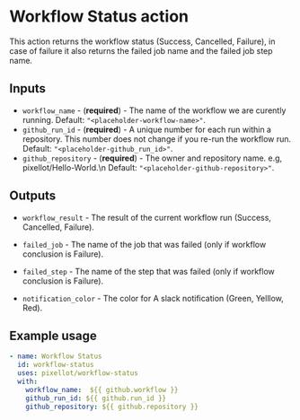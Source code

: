 # Workflow Status action 

This action returns the workflow status (Success, Cancelled, Failure), in case of failure it also returns the failed job name and the failed job step name.

## Inputs

- `workflow_name` - (**required**) - The name of the workflow we are curently running. 
   Default: `"<placeholder-workflow-name>"`.
- `github_run_id` - (**required**) - A unique number for each run within a repository. This number does not change if you re-run the workflow run. 
   Default: `"<placeholder-github_run_id>"`.
- `github_repository` - (**required**) - The owner and repository name. e.g, pixellot/Hello-World.\n 
   Default: `"<placeholder-github-repository>"`.

## Outputs

- `workflow_result` - The result of the current workflow run (Success, Cancelled, Failure).

- `failed_job` - The name of the job that was failed (only if workflow conclusion is Failure).

- `failed_step` - The name of the step that was failed (only if workflow conclusion is Failure).

- `notification_color` - The color for A slack notification (Green, Yelllow, Red).

## Example usage
```yaml
- name: Workflow Status 
  id: workflow-status
  uses: pixellot/workflow-status
  with:
    workflow_name:  ${{ github.workflow }}
    github_run_id: ${{ github.run_id }}
    github_repository: ${{ github.repository }}
```
